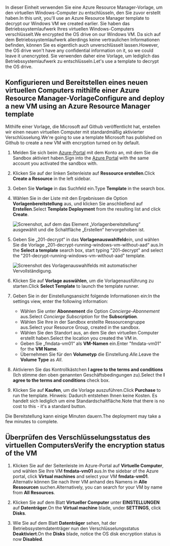 <span data-ttu-id="feb60-101">In dieser Einheit verwenden Sie eine Azure Resource Manager-Vorlage, um den virtuellen Windows-Computer zu entschlüsseln, den Sie zuvor erstellt haben.</span><span class="sxs-lookup"><span data-stu-id="feb60-101">In this unit, you'll use an Azure Resource Manager template to decrypt our Windows VM we created earlier.</span></span> <span data-ttu-id="feb60-102">Sie haben das Betriebssystemlaufwerk Ihres virtuellen Windows-Computers verschlüsselt.</span><span class="sxs-lookup"><span data-stu-id="feb60-102">We encrypted the OS drive on our Windows VM.</span></span> <span data-ttu-id="feb60-103">Da sich auf dem Betriebssystemlaufwerk allerdings keine vertraulichen Informationen befinden, können Sie es eigentlich auch unverschlüsselt lassen.</span><span class="sxs-lookup"><span data-stu-id="feb60-103">However, the OS drive won't have any confidential information on it, so we could leave it unencrypted.</span></span> <span data-ttu-id="feb60-104">Sie verwenden daher eine Vorlage, um lediglich das Betriebssystemlaufwerk zu entschlüsseln.</span><span class="sxs-lookup"><span data-stu-id="feb60-104">Let's use a template to decrypt the OS drive.</span></span>

## <a name="configure-and-deploy-a-new-vm-using-an-azure-resource-manager-template"></a><span data-ttu-id="feb60-105">Konfigurieren und Bereitstellen eines neuen virtuellen Computers mithilfe einer Azure Resource Manager-Vorlage</span><span class="sxs-lookup"><span data-stu-id="feb60-105">Configure and deploy a new VM using an Azure Resource Manager template</span></span>

<span data-ttu-id="feb60-106">Mithilfe einer Vorlage, die Microsoft auf Github veröffentlicht hat, erstellen wir einen neuen virtuellen Computer mit standardmäßig aktivierter Verschlüsselung.</span><span class="sxs-lookup"><span data-stu-id="feb60-106">We're going to use a template Microsoft has published on Github to create a new VM with encryption turned on by default.</span></span>

1. <span data-ttu-id="feb60-107">Melden Sie sich beim [Azure-Portal](https://portal.azure.com/learn.docs.microsoft.com?azure-portal=true) mit dem Konto an, mit dem Sie die Sandbox aktiviert haben.</span><span class="sxs-lookup"><span data-stu-id="feb60-107">Sign into the [Azure Portal](https://portal.azure.com/learn.docs.microsoft.com?azure-portal=true) with the same account you activated the sandbox with.</span></span>

1. <span data-ttu-id="feb60-108">Klicken Sie auf der linken Seitenleiste auf **Ressource erstellen**.</span><span class="sxs-lookup"><span data-stu-id="feb60-108">Click **Create a Resource** in the left sidebar.</span></span>

1. <span data-ttu-id="feb60-109">Geben Sie **Vorlage** in das Suchfeld ein.</span><span class="sxs-lookup"><span data-stu-id="feb60-109">Type **Template** in the search box.</span></span>

1. <span data-ttu-id="feb60-110">Wählen Sie in der Liste mit den Ergebnissen die Option **Vorlagenbereitstellung** aus, und klicken Sie anschließend auf **Erstellen**.</span><span class="sxs-lookup"><span data-stu-id="feb60-110">Select **Template Deployment** from the resulting list and click **Create**.</span></span>

    ![Screenshot, auf dem das Element „Vorlagenbereitstellung“ ausgewählt und die Schaltfläche „Erstellen“ hervorgehoben ist.](../media/6-create-template.png)

1. <span data-ttu-id="feb60-112">Geben Sie „201-decrypt“ in das **Vorlagenauswahlfeld**ein, und wählen Sie die Vorlage „201-decrypt-running-windows-vm-without-aad“ aus.</span><span class="sxs-lookup"><span data-stu-id="feb60-112">In the **Select a template** search box, start typing "201-decrypt" and select the "201-decrypt-running-windows-vm-without-aad" template.</span></span>

    ![Screenshot des Vorlagenauswahlfelds mit automatischer Vervollständigung.](../media/6-custom-deployment.png)

1. <span data-ttu-id="feb60-114">Klicken Sie auf **Vorlage auswählen**, um die Vorlagenausführung zu starten.</span><span class="sxs-lookup"><span data-stu-id="feb60-114">Click **Select Template** to launch the template runner.</span></span>

1. <span data-ttu-id="feb60-115">Geben Sie in der Einstellungsansicht folgende Informationen ein:</span><span class="sxs-lookup"><span data-stu-id="feb60-115">In the settings view, enter the following information:</span></span>
    - <span data-ttu-id="feb60-116">Wählen Sie unter **Abonnement** die Option _Concierge-Abonnement_ aus.</span><span class="sxs-lookup"><span data-stu-id="feb60-116">Select _Concierge Subscription_ for the **Subscription**.</span></span>
    - <span data-ttu-id="feb60-117">Wählen Sie Ihre in der Sandbox erstellte Ressourcengruppe aus.</span><span class="sxs-lookup"><span data-stu-id="feb60-117">Select your Resource Group, created in the sandbox.</span></span>
    - <span data-ttu-id="feb60-118">Wählen Sie den Standort aus, an dem Sie den virtuellen Computer erstellt haben.</span><span class="sxs-lookup"><span data-stu-id="feb60-118">Select the location you created the VM in.</span></span>
    - <span data-ttu-id="feb60-119">Geben Sie „fmdata-vm01“ als **VM-Namen** ein.</span><span class="sxs-lookup"><span data-stu-id="feb60-119">Enter "fmdata-vm01" for the **VM Name**.</span></span>
    - <span data-ttu-id="feb60-120">Übernehmen Sie für den **Volumetyp** die Einstellung _Alle_.</span><span class="sxs-lookup"><span data-stu-id="feb60-120">Leave the **Volume Type** as _All_.</span></span>

1. <span data-ttu-id="feb60-121">Aktivieren Sie das Kontrollkästchen **I agree to the terms and conditions** (Ich stimme den oben genannten Geschäftsbedingungen zu).</span><span class="sxs-lookup"><span data-stu-id="feb60-121">Select the **I agree to the terms and conditions** check box.</span></span>
1. <span data-ttu-id="feb60-122">Klicken Sie auf **Kaufen**, um die Vorlage auszuführen.</span><span class="sxs-lookup"><span data-stu-id="feb60-122">Click **Purchase** to run the template.</span></span> <span data-ttu-id="feb60-123">Hinweis: Dadurch entstehen Ihnen keine Kosten. Es handelt sich lediglich um eine Standardschaltfläche.</span><span class="sxs-lookup"><span data-stu-id="feb60-123">Note that there is no cost to this - it's a standard button.</span></span>

<span data-ttu-id="feb60-124">Die Bereitstellung kann einige Minuten dauern.</span><span class="sxs-lookup"><span data-stu-id="feb60-124">The deployment may take a few minutes to complete.</span></span>

## <a name="verify-the-encryption-status-of-the-vm"></a><span data-ttu-id="feb60-125">Überprüfen des Verschlüsselungsstatus des virtuellen Computers</span><span class="sxs-lookup"><span data-stu-id="feb60-125">Verify the encryption status of the VM</span></span>

1. <span data-ttu-id="feb60-126">Klicken Sie auf der Seitenleiste im Azure-Portal auf **Virtuelle Computer**, und wählen Sie Ihre VM **fmdata-vm01** aus.</span><span class="sxs-lookup"><span data-stu-id="feb60-126">In the sidebar of the Azure portal, click **Virtual machines** and select your VM **fmdata-vm01**.</span></span> <span data-ttu-id="feb60-127">Alternativ können Sie nach Ihrer VM anhand des Namens in **Alle Ressourcen** suchen.</span><span class="sxs-lookup"><span data-stu-id="feb60-127">Alternatively, you can search for your VM by name from **All Resources**.</span></span>

1. <span data-ttu-id="feb60-128">Klicken Sie auf dem Blatt **Virtueller Computer** unter **EINSTELLUNGEN** auf **Datenträger**.</span><span class="sxs-lookup"><span data-stu-id="feb60-128">On the **Virtual machine** blade, under **SETTINGS**, click **Disks**.</span></span>

1. <span data-ttu-id="feb60-129">Wie Sie auf dem Blatt **Datenträger** sehen, hat der Betriebssystemdatenträger nun den Verschlüsselungsstatus **Deaktiviert**.</span><span class="sxs-lookup"><span data-stu-id="feb60-129">On the **Disks** blade, notice the OS disk encryption status is now **Disabled**.</span></span>
